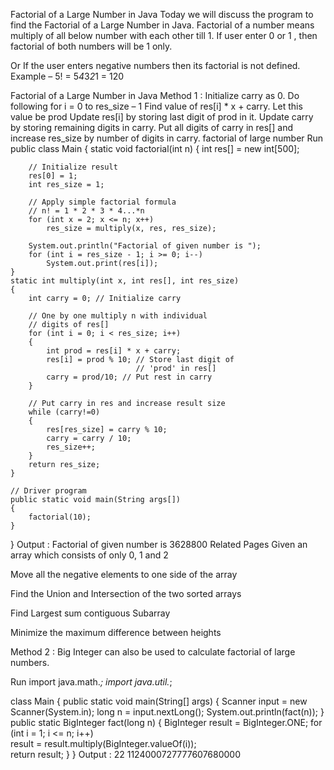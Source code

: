 Factorial of a Large Number in Java
Today we will discuss the program to find the Factorial of a Large Number in Java. Factorial of a number means multiply of all below number with each other till 1. If user enter 0 or 1 , then factorial of both numbers will be 1 only.

Or If the user enters negative numbers then its factorial is not defined.
Example – 5! = 5*4*3*2*1 = 120

 

Factorial of a Large Number in Java
Method 1 :
 Initialize carry as 0.
Do following for i = 0 to res_size – 1
 Find value of res[i] * x + carry. Let this value be prod
 Update res[i] by storing last digit of prod in it.
 Update carry by storing remaining digits in carry.
Put all digits of carry in res[] and increase res_size by number of digits in carry.
factorial of large number
Run
public class Main
{
static void factorial(int n)
    {
        int res[] = new int[500];
 
        // Initialize result
        res[0] = 1;
        int res_size = 1;
 
        // Apply simple factorial formula
        // n! = 1 * 2 * 3 * 4...*n
        for (int x = 2; x <= n; x++)
            res_size = multiply(x, res, res_size);

        System.out.println("Factorial of given number is ");
        for (int i = res_size - 1; i >= 0; i--)
            System.out.print(res[i]);
    }
    static int multiply(int x, int res[], int res_size)
    {
        int carry = 0; // Initialize carry

        // One by one multiply n with individual
        // digits of res[]
        for (int i = 0; i < res_size; i++)
        {
            int prod = res[i] * x + carry;
            res[i] = prod % 10; // Store last digit of
                                // 'prod' in res[]
            carry = prod/10; // Put rest in carry
        }

        // Put carry in res and increase result size
        while (carry!=0)
        {
            res[res_size] = carry % 10;
            carry = carry / 10;
            res_size++;
        }
        return res_size;
    }

    // Driver program
    public static void main(String args[])
    {
        factorial(10);
    }
}
Output :
Factorial of given number is 
3628800
Related Pages
Given an array which consists of only 0, 1 and 2

Move all the negative elements to one side of the array

Find the Union and Intersection of the two sorted arrays

Find Largest sum contiguous Subarray

Minimize the maximum difference between heights 

Method 2 :
Big Integer can also be used to calculate factorial of large numbers.

 
Run
import java.math.*;
import java.util.*;

class Main {
public
  static void main(String[] args) {
   Scanner input = new Scanner(System.in);
   long n = input.nextLong();
  System.out.println(fact(n));
 }
public
 static BigInteger fact(long n) {
    BigInteger result = BigInteger.ONE;
     for (int i = 1; i <= n; i++)      
     result = result.multiply(BigInteger.valueOf(i));       
     return result;
 }
}
Output :
22
1124000727777607680000
